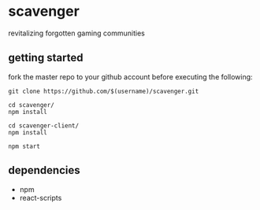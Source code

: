 # scavenger
revitalizing forgotten gaming communities

## getting started
fork the master repo to your github account before executing the following:

```
git clone https://github.com/$(username)/scavenger.git

cd scavenger/
npm install

cd scavenger-client/
npm install

npm start
```

## dependencies
- npm
- react-scripts